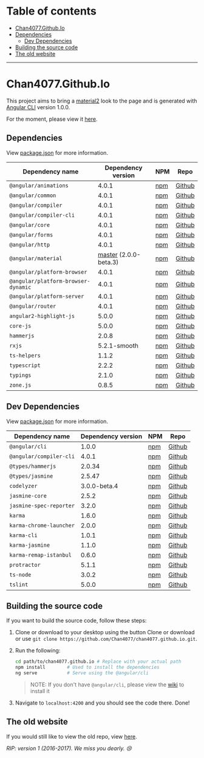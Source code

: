 # Table of contents
- [Chan4077.Github.Io](#chan4077githubio)
- [Dependencies](#dependencies)
  - [Dev Dependencies](#dev-dependencies)
- [Building the source code](#building-the-source-code)
- [The old website](#the-old-website)

---

# Chan4077.Github.Io
This project aims to bring a [material2](https://github.com/angular/material2) look to the page and is generated with [Angular CLI](https://github.com/angular/angular-cli) version 1.0.0.

For the moment, please view it [here](https://githubpageschan4077.firebaseapp.com).

## Dependencies
View [package.json](/package.json) for more information.

| Dependency name                     | Dependency version              | NPM          | Repo            |
|-------------------------------------|---------------------------------|--------------|-----------------|
| `@angular/animations`               | 4.0.1                           | [npm][npm1]  | [Github][git1]  |
| `@angular/common`                   | 4.0.1                           | [npm][npm2]  | [Github][git2]  |
| `@angular/compiler`                 | 4.0.1                           | [npm][npm3]  | [Github][git3]  |
| `@angular/compiler-cli`             | 4.0.1                           | [npm][npm4]  | [Github][git4]  |
| `@angular/core`                     | 4.0.1                           | [npm][npm5]  | [Github][git5]  |
| `@angular/forms`                    | 4.0.1                           | [npm][npm6]  | [Github][git6]  |
| `@angular/http`                     | 4.0.1                           | [npm][npm7]  | [Github][git7]  |
| `@angular/material`                 | [master][master] (2.0.0-beta.3) | [npm][npm8]  | [Github][git8]  |
| `@angular/platform-browser`         | 4.0.1                           | [npm][npm9]  | [Github][git9]  |
| `@angular/platform-browser-dynamic` | 4.0.1                           | [npm][npm10] | [Github][git10] |
| `@angular/platform-server`          | 4.0.1                           | [npm][npm11] | [Github][git11] |
| `@angular/router`                   | 4.0.1                           | [npm][npm12] | [Github][git12] |
| `angular2-highlight-js`             | 5.0.0                           | [npm][npm13] | [Github][git13] |
| `core-js`                           | 5.0.0                           | [npm][npm14] | [Github][git14] |
| `hammerjs`                          | 2.0.8                           | [npm][npm15] | [Github][git15] |
| `rxjs`                              | 5.2.1-smooth                    | [npm][npm16] | [Github][git16] |
| `ts-helpers`                        | 1.1.2                           | [npm][npm17] | [Github][git17] |
| `typescript`                        | 2.2.2                           | [npm][npm18] | [Github][git18] |
| `typings`                           | 2.1.0                           | [npm][npm29] | [Github][git19] |
| `zone.js`                           | 0.8.5                           | [npm][npm20] | [Github][git20] |

<!--Links for table-->
[master]: https://github.com/angular/material-builds
<!--NPM Links-->
<!--TODO: Update npm links-->
[npm1]: https://npmjs.com/package/@angular/animations
[npm2]: https://npmjs.com/package/@angular/common
[npm3]: https://npmjs.com/package/@angular/compiler
[npm4]: https://npmjs.com/package/@angular/compiler-cli
[npm5]: https://npmjs.com/package/@angular/core
[npm6]: https://npmjs.com/package/@angular/forms
[npm7]: https://npmjs.com/package/@angular/http
[npm8]: https://npmjs.com/package/@angular/material
[npm9]: https://npmjs.com/package/@angular/platform-browser
[npm10]: https://npmjs.com/package/@angular/platform-browser-dynamic
[npm11]: https://npmjs.com/package/@angular/platform-server
[npm12]: https://npmjs.com/package/@angular/router
[npm13]: https://npmjs.com/package/angular2-highlight-js
[npm14]: https://npmjs.com/package/core-js
[npm15]: https://npmjs.com/package/hammerjs
[npm16]: https://npmjs.com/package/rxjs
[npm17]: https://npmjs.com/package/ts-helpers
[npm18]: https://npmjs.com/package/typescript
[npm19]: https://npmjs.com/package/typings
[npm20]: https://npmjs.com/package/zone.js
<!--Github repo links-->
[git1]: https://github.com/angular/angular
[git2]: https://github.com/angular/angular
[git3]: https://github.com/angular/angular
[git4]: https://github.com/angular/angular
[git5]: https://github.com/angular/angular
[git6]: https://github.com/angular/angular
[git7]: https://github.com/angular/angular
[git8]: https://github.com/angular/material2
[git9]: https://github.com/angular/angular
[git10]: https://github.com/angular/angular
[git11]: https://github.com/angular/angular
[git12]: https://github.com/angular/angular
[git13]: https://github.com/Useful-Software-Solutions-Ltd/angular2-highlight-js
[git14]: https://github.com/zloirock/core-js
[git15]: https://github.com/hammerjs/hammer.js
[git16]: https://github.com/ReactiveX/RxJS
[git17]: https://github.com/ngParty/ts-helpers
[git18]: https://github.com/Microsoft/TypeScript
[git19]: https://github.com/typings/typings
[git20]: https://github.com/angular/zone.js

## Dev Dependencies
View [package.json](/package.json) for more information.

| Dependency name                     | Dependency version              | NPM          | Repo            |
|-------------------------------------|---------------------------------|--------------|-----------------|
| `@angular/cli`                      | 1.0.0                           | [npm][npm21] | [Github][git21] |
| `@angular/compiler-cli`             | 4.0.1                           | [npm][npm22] | [Github][git22] |
| `@types/hammerjs`                   | 2.0.34                          | [npm][npm23] | [Github][git23] |
| `@types/jasmine`                    | 2.5.47                          | [npm][npm24] | [Github][git24] |
| `codelyzer`                         | 3.0.0-beta.4                    | [npm][npm25] | [Github][git25] |
| `jasmine-core`                      | 2.5.2                           | [npm][npm26] | [Github][git26] |
| `jasmine-spec-reporter`             | 3.2.0                           | [npm][npm27] | [Github][git27] |
| `karma`                             | 1.6.0                           | [npm][npm28] | [Github][git28] |
| `karma-chrome-launcher`             | 2.0.0                           | [npm][npm29] | [Github][git29] |
| `karma-cli`                         | 1.0.1                           | [npm][npm30] | [Github][git30] |
| `karma-jasmine`                     | 1.1.0                           | [npm][npm31] | [Github][git31] |
| `karma-remap-istanbul`              | 0.6.0                           | [npm][npm32] | [Github][git32] |
| `protractor`                        | 5.1.1                           | [npm][npm33] | [Github][git33] |
| `ts-node`                           | 3.0.2                           | [npm][npm34] | [Github][git34] |
| `tslint`                            | 5.0.0                           | [npm][npm35] | [Github][git35] |

<!--Links for table-->
<!--NPM Links-->
[npm21]: https://npmjs.com/package/@angular/cli
[npm22]: https://npmjs.com/package/@angular/compiler-cli
[npm23]: https://npmjs.com/package/@types/hammerjs
[npm24]: https://npmjs.com/package/@types/jasmine
[npm25]: https://npmjs.com/package/codelyzer
[npm26]: https://npmjs.com/package/jasmine-core
[npm27]: https://npmjs.com/package/jasmine-spec-reporter
[npm28]: https://npmjs.com/package/karma
[npm29]: https://npmjs.com/package/karma-chrome-launcher
[npm30]: https://npmjs.com/package/karma-cli
[npm31]: https://npmjs.com/package/karma-jasmine
[npm32]: https://npmjs.com/package/karma-remap-istanbul
[npm33]: https://npmjs.com/package/protractor
[npm34]: https://npmjs.com/package/ts-node
[npm35]: https://npmjs.com/package/tslint
<!--Github repo links-->
[git21]: https://github.com/angular/angular-cli
[git22]: https://github.com/angular/angular
[git23]: https://github.com/DefinitelyTyped/DefinitelyTyped
[git24]: https://github.com/DefinitelyTyped/DefinitelyTyped
[git25]: https://github.com/mgechev/codelyzer
[git26]: https://github.com/jasmine/jasmine
[git27]: https://github.com/bcaudan/jasmine-spec-reporter
[git28]: https://github.com/karma-runner/karma
[git29]: https://github.com/karma-runner/karma-chrome-launcher
[git30]: https://github.com/karma-runner/karma-cli
[git31]: https://github.com/karma-runner/karma-jasmine
[git32]: https://github.com/marcules/karma-remap-istanbul
[git33]: https://github.com/angular/protractor
[git34]: https://github.com/TypeStrong/ts-node
[git35]: https://github.com/palantir/tslint

## Building the source code
If you want to build the source code, follow these steps:

1. Clone or download to your desktop using the button Clone or download or use `git clone https://github.com/Chan4077/chan4077.github.io.git`.
2. Run the following:

     ```bash
     cd path/to/chan4077.github.io # Replace with your actual path
     npm install        # Used to install the dependencies
     ng serve           # Serve using the @angular/cli 
     ```
     
     > NOTE: If you don't have `@angular/cli`, please view the [wiki](https://github.com/angular/angular-cli/wiki) to install it
     
3. Navigate to `localhost:4200` and you should see the code there.
Done!

## The old website
If you would still like to view the old repo, view [here][old_repo].

_RIP: version 1 (2016-2017). We miss you dearly. :cry:_

[old_repo]: https://github.com/Chan4077/chan4077.github.io_old